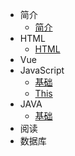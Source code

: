 * 简介
  * [简介](README.md)
* HTML
  * [HTML](README.md)
* Vue
* JavaScript
  * [基础](/javascript/base.md)
  * [This](/javascript/this.md)
* JAVA
  * [基础](/javascript/base.md)
* 阅读
* 数据库